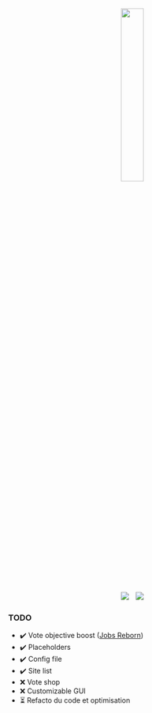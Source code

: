 <p align="center">
    <br />
    <img src="https://i.ibb.co/xSP0rgMn/Flux-Dev-A-stylized-logo-for-a-Minecraft-vote-plugin-featuring-3-removebg-preview.png" width="30%">
    <br />
</p>
<p align="center">
    <img src="https://img.shields.io/badge/Version-0.1-orange.svg" />
    <img style="margin-left: 10px;" src="https://img.shields.io/badge/License-MIT-orange.svg" />
</p>

### TODO
  - ✔️ Vote objective boost ([Jobs Reborn](https://www.spigotmc.org/resources/jobs-reborn.4216/update?update=498847))
  - ✔️ Placeholders
  - ✔️ Config file
  - ✔️ Site list
  - ❌ Vote shop
  - ❌ Customizable GUI
  - ⏳ Refacto du code et optimisation